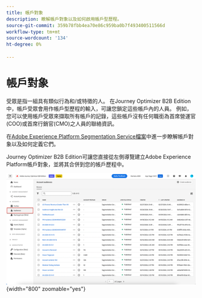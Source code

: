 ```yaml
---
title: 帳戶對象
description: 瞭解帳戶對象以及如何啟用帳戶型歷程。
source-git-commit: 359b78fbb4ea70e86c959ba0b7f493400511566d
workflow-type: tm+mt
source-wordcount: '134'
ht-degree: 0%

---
```



# 帳戶對象

受眾是指一組具有類似行為和/或特徵的人。 在Journey Optimizer B2B Edition中，帳戶受眾會用作帳戶型歷程的輸入，可讓您鎖定這些帳戶內的人員。 例如，您可以使用帳戶受眾來擷取所有帳戶的記錄，這些帳戶沒有任何職銜為首席營運官(COO)或首席行銷官(CMO)之人員的聯絡資訊。

在[Adobe Experience Platform Segmentation Service檔案](https://experienceleague.adobe.com/en/docs/experience-platform/segmentation/ui/account-audiences)中進一步瞭解帳戶對象以及如何定義它們。

Journey Optimizer B2B Edition可讓您直接從左側導覽建立Adobe Experience Platform帳戶對象，並將其合併到您的帳戶歷程中。

![存取帳戶對象](./assets/account-audiences-browse.png){width="800" zoomable="yes"}
